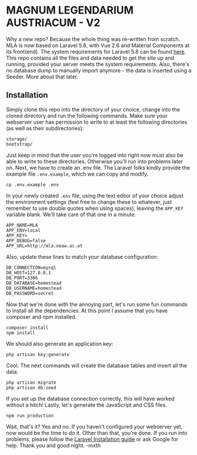 # MAGNUM LEGENDARIUM AUSTRIACUM - V2
Why a new repo? Because the whole thing was re-written from scratch. MLA is now based on Laravel 5.8, with Vue 2.6 and Material Components at its front(end). The system requirements for Laravel 5.8 can be found [here](https://laravel.com/docs/5.8#server-requirements).
This repo contains all the files and data needed to get the site up and running, provided your server meets the system requirements. Also, there's no database dump to manually import anymore - the data is inserted using a Seeder. More about that later.
## Installation
Simply clone this repo into the directory of your choice, change into the cloned directory and run the following commands. 
Make sure your webserver user has permission to write to at least the following directories (as well as their subdirectories):
```
storage/
bootstrap/
```
Just keep in mind that the user you're logged into right now must also be able to write to these directories. Otherwise you'll run into problems later on.
Next, we have to create an .env file. The Laravel folks kindly provide the example file `.env.example`, which we can copy and modify.
```
cp .env.example .env
```
In your newly created `.env` file, using the text editor of your choice adjust the environment settings (feel free to change these to whatever, just remember to use double quotes when using spaces), leaving the `APP_KEY` variable blank. We'll take care of that one in a minute.
```
APP_NAME=MLA
APP_ENV=local
APP_KEY=
APP_DEBUG=false
APP_URL=http://mla.oeaw.ac.at
```
Also, update these lines to match your database configuration:
```
DB_CONNECTION=mysql
DB_HOST=127.0.0.1
DB_PORT=3306
DB_DATABASE=homestead
DB_USERNAME=homestead
DB_PASSWORD=secret
```
Now that we're done with the annoying part, let's run some fun commands to install all the dependencies. At this point I assume that you have composer and npm installed.
```
composer install
npm install
```
We should also generate an application key:
```
php artisan key:generate
```
Cool. The next commands will create the database tables and insert all the data.
```
php artisan migrate
php artisan db:seed
```
If you set up the database connection correctly, this will have worked without a hitch!
Lastly, let's generate the JavaScript and CSS files.
```
npm run production
```
Wait, that's it? Yes and no. If you haven't configured your webserver yet, now would be the time to do it.
Other than that, you're done. If you run into problems, please follow the [Laravel Installation guide](https://laravel.com/docs/5.8/installation) or ask Google for help.
Thank you and good night.
-mxth
